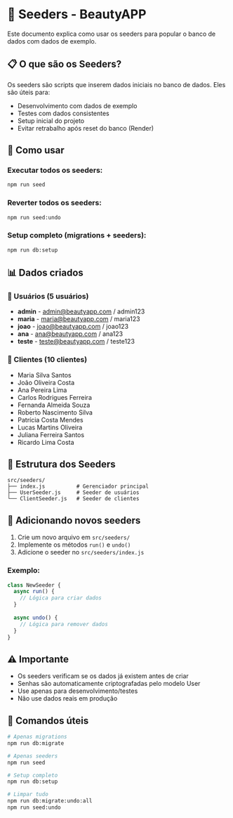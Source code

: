 # 🌱 Seeders - BeautyAPP

Este documento explica como usar os seeders para popular o banco de dados com dados de exemplo.

## 📋 O que são os Seeders?

Os seeders são scripts que inserem dados iniciais no banco de dados. Eles são úteis para:
- Desenvolvimento com dados de exemplo
- Testes com dados consistentes
- Setup inicial do projeto
- Evitar retrabalho após reset do banco (Render)

## 🚀 Como usar

### Executar todos os seeders:
```bash
npm run seed
```

### Reverter todos os seeders:
```bash
npm run seed:undo
```

### Setup completo (migrations + seeders):
```bash
npm run db:setup
```

## 📊 Dados criados

### 👥 Usuários (5 usuários)
- **admin** - admin@beautyapp.com / admin123
- **maria** - maria@beautyapp.com / maria123
- **joao** - joao@beautyapp.com / joao123
- **ana** - ana@beautyapp.com / ana123
- **teste** - teste@beautyapp.com / teste123

### 👥 Clientes (10 clientes)
- Maria Silva Santos
- João Oliveira Costa
- Ana Pereira Lima
- Carlos Rodrigues Ferreira
- Fernanda Almeida Souza
- Roberto Nascimento Silva
- Patrícia Costa Mendes
- Lucas Martins Oliveira
- Juliana Ferreira Santos
- Ricardo Lima Costa

## 🔧 Estrutura dos Seeders

```
src/seeders/
├── index.js          # Gerenciador principal
├── UserSeeder.js     # Seeder de usuários
└── ClientSeeder.js   # Seeder de clientes
```

## 📝 Adicionando novos seeders

1. Crie um novo arquivo em `src/seeders/`
2. Implemente os métodos `run()` e `undo()`
3. Adicione o seeder no `src/seeders/index.js`

### Exemplo:
```javascript
class NewSeeder {
  async run() {
    // Lógica para criar dados
  }
  
  async undo() {
    // Lógica para remover dados
  }
}
```

## ⚠️ Importante

- Os seeders verificam se os dados já existem antes de criar
- Senhas são automaticamente criptografadas pelo modelo User
- Use apenas para desenvolvimento/testes
- Não use dados reais em produção

## 🎯 Comandos úteis

```bash
# Apenas migrations
npm run db:migrate

# Apenas seeders
npm run seed

# Setup completo
npm run db:setup

# Limpar tudo
npm run db:migrate:undo:all
npm run seed:undo
``` 